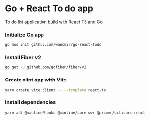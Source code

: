 # Go + React To do app
To do list application build with React TS and Go

### Initialize Go app
```bash
go mod init github.com/wanomir/go-react-todo
```

### Install Fiber v2
```bash
go get -u github.com/gofiber/fiber/v2
```

### Create clint app with Vite
```bash
yarn create vite client -- --template react-ts
```

### Install dependencies
```bash
yarn add @mantine/hooks @mantine/core swr @primer/octicons-react
```
